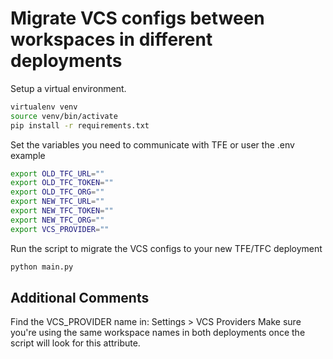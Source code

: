 # Migrate VCS configs between workspaces in different deployments

Setup a virtual environment.

```bash
virtualenv venv
source venv/bin/activate
pip install -r requirements.txt
```

Set the variables you need to communicate with TFE or user the .env example

```bash
export OLD_TFC_URL=""
export OLD_TFC_TOKEN=""
export OLD_TFC_ORG=""
export NEW_TFC_URL=""
export NEW_TFC_TOKEN=""
export NEW_TFC_ORG=""
export VCS_PROVIDER=""
```

Run the script to migrate the VCS configs to your new TFE/TFC deployment

```bash
python main.py
```

## Additional Comments
Find the VCS_PROVIDER name in: Settings > VCS Providers
Make sure you're using the same workspace names in both deployments  once the script will look for this attribute.
